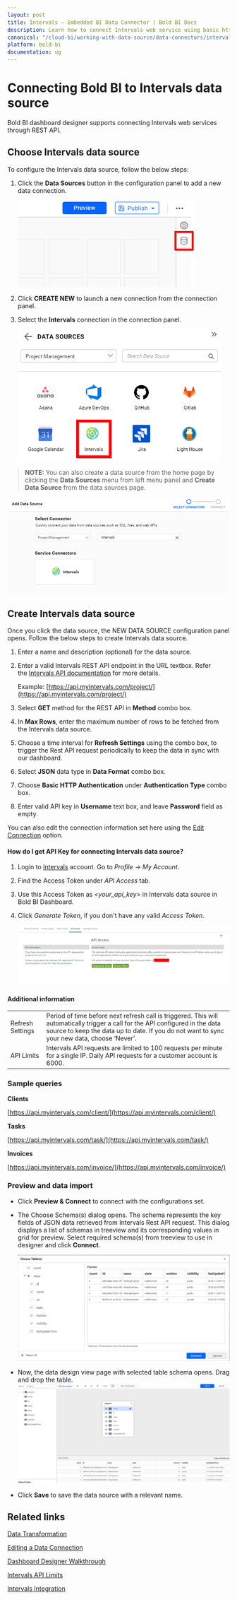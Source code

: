 ```yaml
---
layout: post
title: Intervals – Embedded BI Data Connector | Bold BI Docs
description: Learn how to connect Intervals web service using basic http authentication through REST API endpoint with Bold BI Embedded.
canonical: "/cloud-bi/working-with-data-source/data-connectors/intervals/"
platform: bold-bi
documentation: ug
---
```


# Connecting Bold BI to Intervals data source
Bold BI dashboard designer supports connecting Intervals web services through REST API.

## Choose Intervals data source
To configure the Intervals data source, follow the below steps:
1. Click the **Data Sources** button in the configuration panel to add a new data connection.

   ![Data source icon](/static/assets/embedded/working-with-datasource/data-connectors/images/common/DataSourcesIcon.png)

2. Click **CREATE NEW** to launch a new connection from the connection panel.
3. Select the **Intervals** connection in the connection panel.

   ![Choose data source](/static/assets/embedded/working-with-datasource/data-connectors/images/intervals/ChooseDS.png)

> **NOTE:**  You can also create a data source from the home page by clicking the **Data Sources** menu from left menu panel and **Create Data Source** from the data sources page.

   ![Choose data source](/static/assets/embedded/working-with-datasource/data-connectors/images/intervals/ChooseDS_server.png)

## Create Intervals data source
Once you click the data source, the NEW DATA SOURCE configuration panel opens. Follow the below steps to create Intervals data source.
1. Enter a name and description (optional) for the data source.
2. Enter a valid Intervals REST API endpoint in the URL textbox. Refer the [Intervals API documentation](https://www.myintervals.com/api/) for more details.

    Example: [https://api.myintervals.com/project/](https://api.myintervals.com/project/)

3. Select **GET** method for the REST API in **Method** combo box.
4. In **Max Rows**, enter the maximum number of rows to be fetched from the Intervals data source.
5. Choose a time interval for **Refresh Settings** using the combo box, to trigger the Rest API request periodically to keep the data in sync with our dashboard.  
6. Select **JSON** data type in **Data Format** combo box.
7. Choose **Basic HTTP Authentication** under **Authentication Type** combo box.
8. Enter valid API key in **Username** text box, and leave **Password** field as empty.

You can also edit the connection information set here using the [Edit Connection](/embedded-bi/working-with-data-source/editing-a-data-connection/) option.

#### How do I get API Key for connecting Intervals data source?

1. Login to [Intervals](https://www.myintervals.com/login/) account. Go to *Profile -> My Account*.
2. Find the Access Token under *API Access* tab.
3. Use this Access Token as *&lt;your_api_key&gt;* in Intervals data source in Bold BI Dashboard.
4. Click *Generate Token*, if you don't have any valid *Access Token*.

   ![Reveal Access Token Key](/static/assets/embedded/working-with-datasource/data-connectors/images/intervals/AccessToken.png)

#### Additional information
<table width="600">
<tr>
<td>
Refresh Settings
</td>
<td>
Period of time before next refresh call is triggered. This will automatically trigger a call for the API configured in the data source to keep the data up to date. If you do not want to sync your new data, choose ‘Never’.
</td>
</tr>
<tr>
<td>
API Limits
</td>
<td>
Intervals API requests are limited to 100 requests per minute for a single IP. Daily API requests for a customer account is 6000.
</td>
</tr>
</table>

### Sample queries

**Clients**

[https://api.myintervals.com/client/](https://api.myintervals.com/client/)

**Tasks**

[https://api.myintervals.com/task/](https://api.myintervals.com/task/)

**Invoices**

[https://api.myintervals.com/invoice/](https://api.myintervals.com/invoice/)

### Preview and data import
* Click **Preview & Connect** to connect with the configurations set.
* The Choose Schema(s) dialog opens. The schema represents the key fields of JSON data retrieved from Intervals Rest API request. This dialog displays a list of schemas in treeview and its corresponding values in grid for preview. Select required schema(s) from treeview to use in designer and click **Connect**.

   ![Preview](/static/assets/embedded/working-with-datasource/data-connectors/images/common/Preview.png)

* Now, the data design view page with selected table schema opens. Drag and drop the table.
   ![Query Editor](/static/assets/embedded/working-with-datasource/data-connectors/images/common/QueryEditor.png)

* Click **Save** to save the data source with a relevant name.

## Related links
[Data Transformation](/embedded-bi/working-with-data-source/transforming-data/joining-table/)

[Editing a Data Connection](/embedded-bi/working-with-data-source/editing-a-data-connection/)   

[Dashboard Designer Walkthrough](/embedded-bi/getting-started/quick-start/)

[Intervals API Limits](https://www.myintervals.com/api/introduction.php)

[Intervals Integration](https://www.boldbi.com/integrations/intervals?utm_source=syncfusion&utm_medium=documentation&utm_campaign=boldbiintervalsintegration)